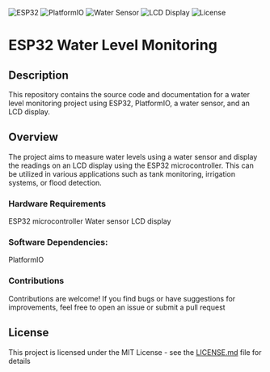 
![ESP32](https://img.shields.io/badge/ESP32-Microcontroller-blue)
![PlatformIO](https://img.shields.io/badge/PlatformIO-IDE-orange)
![Water Sensor](https://img.shields.io/badge/Water%20Sensor-Supported-brightgreen)
![LCD Display](https://img.shields.io/badge/LCD%20Display-Supported-yellow)
![License](https://img.shields.io/badge/License-MIT-green)

# ESP32 Water Level Monitoring
 ## Description

This repository contains the source code and documentation for a water level monitoring project using ESP32, PlatformIO, a water sensor, and an LCD display.


## Overview

The project aims to measure water levels using a water sensor and display the readings on an LCD display using the ESP32 microcontroller. This can be utilized in various applications such as tank monitoring, irrigation systems, or flood detection.
### Hardware Requirements

ESP32 microcontroller
Water sensor
LCD display
### Software Dependencies:
PlatformIO
### Contributions
Contributions are welcome! If you find bugs or have suggestions for improvements, feel free to open an issue or submit a pull request
## License

This project is licensed under the MIT License - see the [LICENSE.md](LICENSE.md) file for details



